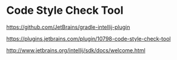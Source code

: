 # Code Style Check Tool

https://github.com/JetBrains/gradle-intellij-plugin

https://plugins.jetbrains.com/plugin/10798-code-style-check-tool

http://www.jetbrains.org/intellij/sdk/docs/welcome.html




